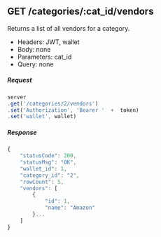 

## GET /categories/:cat_id/vendors
Returns a list of all vendors for a category. 

- Headers: JWT, wallet
- Body: none
- Parameters: cat_id
- Query: none

##### Request
```javascript
server
.get('/categories/2/vendors')
.set('Authorization', 'Bearer '  +  token)
.set('wallet', wallet)
```

##### Response
```javascript
{
    "statusCode": 200,
    "statusMsg": "OK",
    "wallet_id": 1,
    "category_id": "2",
    "rowCount": 5,
    "vendors": [
        {
            "id": 1,
            "name": "Amazon"
        }...
    ]
}

```